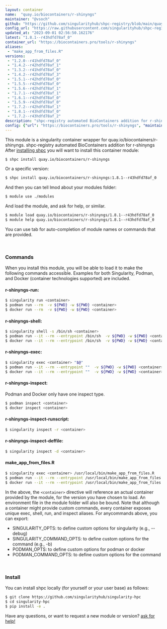 ```yaml
---
layout: container
name:  "quay.io/biocontainers/r-shinyngs"
maintainer: "@vsoch"
github: "https://github.com/singularityhub/shpc-registry/blob/main/quay.io/biocontainers/r-shinyngs/container.yaml"
config_url: "https://raw.githubusercontent.com/singularityhub/shpc-registry/main/quay.io/biocontainers/r-shinyngs/container.yaml"
updated_at: "2023-09-01 02:56:50.162176"
latest: "1.8.1--r43hdfd78af_0"
container_url: "https://biocontainers.pro/tools/r-shinyngs"
aliases:
 - "make_app_from_files.R"
versions:
 - "1.2.0--r41hdfd78af_0"
 - "1.4.2--r42hdfd78af_1"
 - "1.3.2--r41hdfd78af_0"
 - "1.4.2--r42hdfd78af_3"
 - "1.5.1--r42hdfd78af_0"
 - "1.5.5--r42hdfd78af_0"
 - "1.5.6--r42hdfd78af_1"
 - "1.7.1--r42hdfd78af_1"
 - "1.6.1--r42hdfd78af_0"
 - "1.5.9--r42hdfd78af_0"
 - "1.7.2--r42hdfd78af_1"
 - "1.8.1--r43hdfd78af_0"
 - "1.7.2--r43hdfd78af_2"
description: "shpc-registry automated BioContainers addition for r-shinyngs"
config: {"url": "https://biocontainers.pro/tools/r-shinyngs", "maintainer": "@vsoch", "description": "shpc-registry automated BioContainers addition for r-shinyngs", "latest": {"1.8.1--r43hdfd78af_0": "sha256:7877540d7609c1a38e511ed45401e7c9f9fb510b5e7a114913f3a244f8bab0d4"}, "tags": {"1.2.0--r41hdfd78af_0": "sha256:0b2271a598ca51e7099addc4126c557292666b864121fb1a9011c35e919ff79b", "1.4.2--r42hdfd78af_1": "sha256:3330de58c91d3f130fb40ab7bcc3f163b9e33f63af72f511ca90383659b1cdd2", "1.3.2--r41hdfd78af_0": "sha256:f47057276e3e039cde275fab6ab3d5e1e67e7f05f7f3d61810afb613d6521a3b", "1.4.2--r42hdfd78af_3": "sha256:c983dcf329f4ddee9b8cae70b5fc979322f806051cd6b6dfea37390664f0f826", "1.5.1--r42hdfd78af_0": "sha256:264d95da54d2efc272715b255acf3d03a0ce77c608f2acc8c12c63193ca533b0", "1.5.5--r42hdfd78af_0": "sha256:e3d3807e113700aef476693884d108a55f8e147c0589112fb5bcad182a1bf0fd", "1.5.6--r42hdfd78af_1": "sha256:3e7b35d0b59b27096c646800a9b6a0f6fb6792c1d573df885353e2000b3b2406", "1.7.1--r42hdfd78af_1": "sha256:62d0fee9d5855f185ab0ebc11f0fbb272e3ba1befbf5add082ce906608657bf7", "1.6.1--r42hdfd78af_0": "sha256:d147029f739f6df18c531c5ac910ad77690632436e3e51c36950c7e48fddc50e", "1.5.9--r42hdfd78af_0": "sha256:ae5f93320da17a8775a78642a4fe8b7ad4ab0e28e1bf6db69d3584e6b1d9eef3", "1.7.2--r42hdfd78af_1": "sha256:247e656460fa6c744ee1f88706e882cbde50ccefca8860820b5122edf27884b7", "1.8.1--r43hdfd78af_0": "sha256:7877540d7609c1a38e511ed45401e7c9f9fb510b5e7a114913f3a244f8bab0d4", "1.7.2--r43hdfd78af_2": "sha256:ea56d3ea3d2487400a962c11f7416c4098f34b549fd2a1f250361afb907a3c7a"}, "docker": "quay.io/biocontainers/r-shinyngs", "aliases": {"make_app_from_files.R": "/usr/local/bin/make_app_from_files.R"}}
---
```


This module is a singularity container wrapper for quay.io/biocontainers/r-shinyngs.
shpc-registry automated BioContainers addition for r-shinyngs
After [installing shpc](#install) you will want to install this container module:


```bash
$ shpc install quay.io/biocontainers/r-shinyngs
```

Or a specific version:

```bash
$ shpc install quay.io/biocontainers/r-shinyngs:1.8.1--r43hdfd78af_0
```

And then you can tell lmod about your modules folder:

```bash
$ module use ./modules
```

And load the module, and ask for help, or similar.

```bash
$ module load quay.io/biocontainers/r-shinyngs/1.8.1--r43hdfd78af_0
$ module help quay.io/biocontainers/r-shinyngs/1.8.1--r43hdfd78af_0
```

You can use tab for auto-completion of module names or commands that are provided.

<br>

### Commands

When you install this module, you will be able to load it to make the following commands accessible.
Examples for both Singularity, Podman, and Docker (container technologies supported) are included.

#### r-shinyngs-run:

```bash
$ singularity run <container>
$ podman run --rm  -v ${PWD} -w ${PWD} <container>
$ docker run --rm  -v ${PWD} -w ${PWD} <container>
```

#### r-shinyngs-shell:

```bash
$ singularity shell -s /bin/sh <container>
$ podman run --it --rm --entrypoint /bin/sh  -v ${PWD} -w ${PWD} <container>
$ docker run --it --rm --entrypoint /bin/sh  -v ${PWD} -w ${PWD} <container>
```

#### r-shinyngs-exec:

```bash
$ singularity exec <container> "$@"
$ podman run --it --rm --entrypoint ""  -v ${PWD} -w ${PWD} <container> "$@"
$ docker run --it --rm --entrypoint ""  -v ${PWD} -w ${PWD} <container> "$@"
```

#### r-shinyngs-inspect:

Podman and Docker only have one inspect type.

```bash
$ podman inspect <container>
$ docker inspect <container>
```

#### r-shinyngs-inspect-runscript:

```bash
$ singularity inspect -r <container>
```

#### r-shinyngs-inspect-deffile:

```bash
$ singularity inspect -d <container>
```


#### make_app_from_files.R

```bash
$ singularity exec <container> /usr/local/bin/make_app_from_files.R
$ podman run --it --rm --entrypoint /usr/local/bin/make_app_from_files.R   -v ${PWD} -w ${PWD} <container> -c " $@"
$ docker run --it --rm --entrypoint /usr/local/bin/make_app_from_files.R   -v ${PWD} -w ${PWD} <container> -c " $@"
```



In the above, the `<container>` directive will reference an actual container provided
by the module, for the version you have chosen to load. An environment file in the
module folder will also be bound. Note that although a container
might provide custom commands, every container exposes unique exec, shell, run, and
inspect aliases. For anycommands above, you can export:

 - SINGULARITY_OPTS: to define custom options for singularity (e.g., --debug)
 - SINGULARITY_COMMAND_OPTS: to define custom options for the command (e.g., -b)
 - PODMAN_OPTS: to define custom options for podman or docker
 - PODMAN_COMMAND_OPTS: to define custom options for the command

<br>

### Install

You can install shpc locally (for yourself or your user base) as follows:

```bash
$ git clone https://github.com/singularityhub/singularity-hpc
$ cd singularity-hpc
$ pip install -e .
```

Have any questions, or want to request a new module or version? [ask for help!](https://github.com/singularityhub/singularity-hpc/issues)